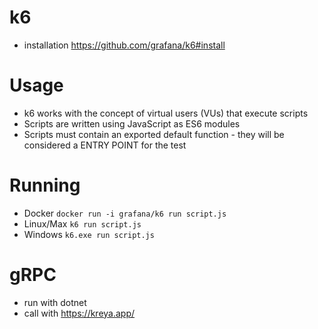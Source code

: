 # k6

- installation https://github.com/grafana/k6#install

# Usage
- k6 works with the concept of virtual users (VUs) that execute scripts
- Scripts are written using JavaScript as ES6 modules
- Scripts must contain an exported default function - they will be considered a ENTRY POINT for the test

# Running
- Docker `docker run -i grafana/k6 run script.js`
- Linux/Max `k6 run script.js`
- Windows `k6.exe run script.js`


# gRPC
- run with dotnet
- call with https://kreya.app/